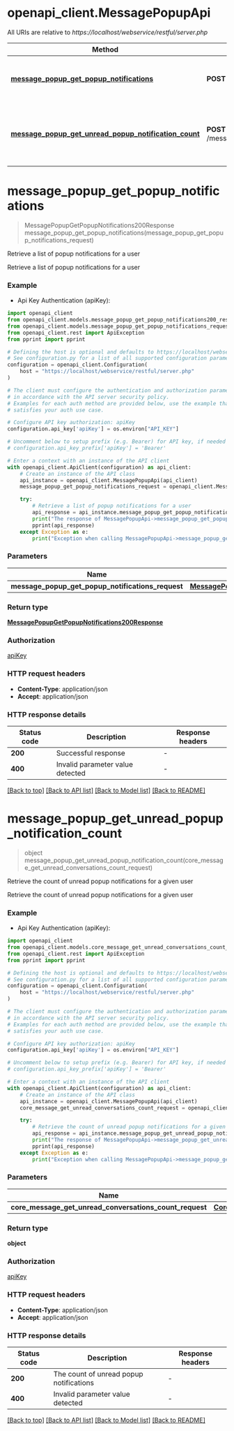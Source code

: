 # openapi_client.MessagePopupApi

All URIs are relative to *https://localhost/webservice/restful/server.php*

Method | HTTP request | Description
------------- | ------------- | -------------
[**message_popup_get_popup_notifications**](MessagePopupApi.md#message_popup_get_popup_notifications) | **POST** /message_popup_get_popup_notifications | Retrieve a list of popup notifications for a user
[**message_popup_get_unread_popup_notification_count**](MessagePopupApi.md#message_popup_get_unread_popup_notification_count) | **POST** /message_popup_get_unread_popup_notification_count | Retrieve the count of unread popup notifications for a given user


# **message_popup_get_popup_notifications**
> MessagePopupGetPopupNotifications200Response message_popup_get_popup_notifications(message_popup_get_popup_notifications_request)

Retrieve a list of popup notifications for a user

Retrieve a list of popup notifications for a user

### Example

* Api Key Authentication (apiKey):

```python
import openapi_client
from openapi_client.models.message_popup_get_popup_notifications200_response import MessagePopupGetPopupNotifications200Response
from openapi_client.models.message_popup_get_popup_notifications_request import MessagePopupGetPopupNotificationsRequest
from openapi_client.rest import ApiException
from pprint import pprint

# Defining the host is optional and defaults to https://localhost/webservice/restful/server.php
# See configuration.py for a list of all supported configuration parameters.
configuration = openapi_client.Configuration(
    host = "https://localhost/webservice/restful/server.php"
)

# The client must configure the authentication and authorization parameters
# in accordance with the API server security policy.
# Examples for each auth method are provided below, use the example that
# satisfies your auth use case.

# Configure API key authorization: apiKey
configuration.api_key['apiKey'] = os.environ["API_KEY"]

# Uncomment below to setup prefix (e.g. Bearer) for API key, if needed
# configuration.api_key_prefix['apiKey'] = 'Bearer'

# Enter a context with an instance of the API client
with openapi_client.ApiClient(configuration) as api_client:
    # Create an instance of the API class
    api_instance = openapi_client.MessagePopupApi(api_client)
    message_popup_get_popup_notifications_request = openapi_client.MessagePopupGetPopupNotificationsRequest() # MessagePopupGetPopupNotificationsRequest | 

    try:
        # Retrieve a list of popup notifications for a user
        api_response = api_instance.message_popup_get_popup_notifications(message_popup_get_popup_notifications_request)
        print("The response of MessagePopupApi->message_popup_get_popup_notifications:\n")
        pprint(api_response)
    except Exception as e:
        print("Exception when calling MessagePopupApi->message_popup_get_popup_notifications: %s\n" % e)
```



### Parameters


Name | Type | Description  | Notes
------------- | ------------- | ------------- | -------------
 **message_popup_get_popup_notifications_request** | [**MessagePopupGetPopupNotificationsRequest**](MessagePopupGetPopupNotificationsRequest.md)|  | 

### Return type

[**MessagePopupGetPopupNotifications200Response**](MessagePopupGetPopupNotifications200Response.md)

### Authorization

[apiKey](../README.md#apiKey)

### HTTP request headers

 - **Content-Type**: application/json
 - **Accept**: application/json

### HTTP response details

| Status code | Description | Response headers |
|-------------|-------------|------------------|
**200** | Successful response |  -  |
**400** | Invalid parameter value detected |  -  |

[[Back to top]](#) [[Back to API list]](../README.md#documentation-for-api-endpoints) [[Back to Model list]](../README.md#documentation-for-models) [[Back to README]](../README.md)

# **message_popup_get_unread_popup_notification_count**
> object message_popup_get_unread_popup_notification_count(core_message_get_unread_conversations_count_request)

Retrieve the count of unread popup notifications for a given user

Retrieve the count of unread popup notifications for a given user

### Example

* Api Key Authentication (apiKey):

```python
import openapi_client
from openapi_client.models.core_message_get_unread_conversations_count_request import CoreMessageGetUnreadConversationsCountRequest
from openapi_client.rest import ApiException
from pprint import pprint

# Defining the host is optional and defaults to https://localhost/webservice/restful/server.php
# See configuration.py for a list of all supported configuration parameters.
configuration = openapi_client.Configuration(
    host = "https://localhost/webservice/restful/server.php"
)

# The client must configure the authentication and authorization parameters
# in accordance with the API server security policy.
# Examples for each auth method are provided below, use the example that
# satisfies your auth use case.

# Configure API key authorization: apiKey
configuration.api_key['apiKey'] = os.environ["API_KEY"]

# Uncomment below to setup prefix (e.g. Bearer) for API key, if needed
# configuration.api_key_prefix['apiKey'] = 'Bearer'

# Enter a context with an instance of the API client
with openapi_client.ApiClient(configuration) as api_client:
    # Create an instance of the API class
    api_instance = openapi_client.MessagePopupApi(api_client)
    core_message_get_unread_conversations_count_request = openapi_client.CoreMessageGetUnreadConversationsCountRequest() # CoreMessageGetUnreadConversationsCountRequest | 

    try:
        # Retrieve the count of unread popup notifications for a given user
        api_response = api_instance.message_popup_get_unread_popup_notification_count(core_message_get_unread_conversations_count_request)
        print("The response of MessagePopupApi->message_popup_get_unread_popup_notification_count:\n")
        pprint(api_response)
    except Exception as e:
        print("Exception when calling MessagePopupApi->message_popup_get_unread_popup_notification_count: %s\n" % e)
```



### Parameters


Name | Type | Description  | Notes
------------- | ------------- | ------------- | -------------
 **core_message_get_unread_conversations_count_request** | [**CoreMessageGetUnreadConversationsCountRequest**](CoreMessageGetUnreadConversationsCountRequest.md)|  | 

### Return type

**object**

### Authorization

[apiKey](../README.md#apiKey)

### HTTP request headers

 - **Content-Type**: application/json
 - **Accept**: application/json

### HTTP response details

| Status code | Description | Response headers |
|-------------|-------------|------------------|
**200** | The count of unread popup notifications |  -  |
**400** | Invalid parameter value detected |  -  |

[[Back to top]](#) [[Back to API list]](../README.md#documentation-for-api-endpoints) [[Back to Model list]](../README.md#documentation-for-models) [[Back to README]](../README.md)

